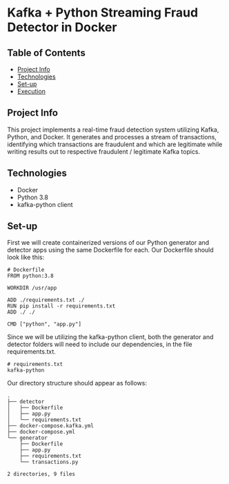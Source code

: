 # Kafka + Python Streaming Fraud Detector in Docker

## Table of Contents
* [Project Info](#info)
* [Technologies](#technologies)
* [Set-up](#set-up)
* [Execution](#execution)


## Project Info
This project implements a real-time fraud detection system utilizing Kafka, Python, and Docker. It generates and processes a stream of transactions, identifying which transactions are fraudulent and which are legitimate while writing results out to respective fraudulent / legitimate Kafka topics. 

## Technologies
* Docker
* Python 3.8
* kafka-python client

## Set-up 
First we will create containerized versions of our Python generator and detector apps using the same Dockerfile for each. 
Our Dockerfile should look like this:
```
# Dockerfile
FROM python:3.8 

WORKDIR /usr/app

ADD ./requirements.txt ./
RUN pip install -r requirements.txt 
ADD ./ ./

CMD ["python", "app.py"]
```

Since we will be utilizing the kafka-python client, both the generator and detector folders will need to include our dependencies, in the file requirements.txt. 

```
# requirements.txt
kafka-python
```

Our directory structure should appear as follows:  
```
.
├── detector
│   ├── Dockerfile
│   ├── app.py
│   └── requirements.txt
├── docker-compose.kafka.yml
├── docker-compose.yml
└── generator
    ├── Dockerfile
    ├── app.py
    ├── requirements.txt
    └── transactions.py

2 directories, 9 files
```
